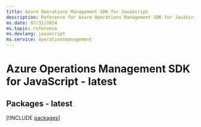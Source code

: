 ```yaml
---
title: Azure Operations Management SDK for JavaScript
description: Reference for Azure Operations Management SDK for JavaScript
ms.date: 07/31/2024
ms.topic: reference
ms.devlang: javascript
ms.service: operationsmanagement
---
```

# Azure Operations Management SDK for JavaScript - latest
## Packages - latest
[!INCLUDE [packages](operations-management-index.md)]